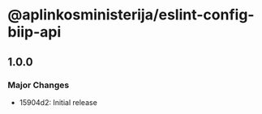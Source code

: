 # @aplinkosministerija/eslint-config-biip-api

## 1.0.0

### Major Changes

- 15904d2: Initial release
